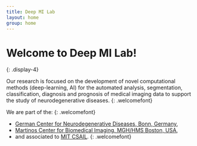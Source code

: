 ```yaml
---
title: Deep MI Lab 
layout: home
group: home
---
```


# Welcome to Deep MI Lab!
{: .display-4}

Our research is focused on the development of novel computational methods (deep-learning, AI) for the automated analysis, segmentation, classification, diagnosis and prognosis of medical imaging data to support the study of neurodegenerative diseases.
{: .welcomefont}

We are part of the: {: .welcomefont}
- [German Center for Neurodegenerative Diseases, Bonn, Germany](https://www.dzne.de/en/research/research-areas/population-health-sciences/forschungsgruppen/reuter/research-areasfocus/), 
- [Martinos Center for Biomedical Imaging, MGH/HMS Boston, USA](https://www.martinos.org/investigator/martin-reuter/), 
- and associated to [MIT CSAIL](http://reuter.mit.edu).
{: .welcomefont}

